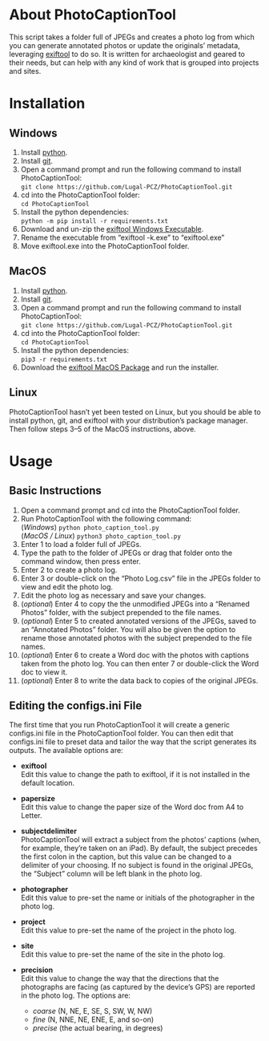 # About PhotoCaptionTool
This script takes a folder full of JPEGs and creates a photo log from which you can generate annotated photos or update the originals’ metadata, leveraging [exiftool](https://exiftool.org) to do so. It is written for archaeologist and geared to their needs, but can help with any kind of work that is grouped into projects and sites.

# Installation
## Windows
1. Install [python](https://www.python.org/downloads/).
2. Install [git](https://git-scm.com/downloads).
3. Open a command prompt and run the following command to install PhotoCaptionTool:  
   ```git clone https://github.com/Lugal-PCZ/PhotoCaptionTool.git```
4. cd into the PhotoCaptionTool folder:  
   ```cd PhotoCaptionTool```
5. Install the python dependencies:  
   ```python -m pip install -r requirements.txt```
6. Download and un-zip the [exiftool Windows Executable](https://exiftool.org).
7. Rename the executable from “exiftool -k.exe” to “exiftool.exe”
8. Move exiftool.exe into the PhotoCaptionTool folder.

## MacOS
1. Install [python](https://www.python.org/downloads/).
2. Install [git](https://git-scm.com/downloads).
3. Open a command prompt and run the following command to install PhotoCaptionTool:  
   ```git clone https://github.com/Lugal-PCZ/PhotoCaptionTool.git```
4. cd into the PhotoCaptionTool folder:  
   ```cd PhotoCaptionTool```
5. Install the python dependencies:  
   ```pip3 -r requirements.txt```
6. Download the [exiftool MacOS Package](https://exiftool.org) and run the installer.

## Linux
PhotoCaptionTool hasn’t yet been tested on Linux, but you should be able to install python, git, and exiftool with your distribution’s package manager. Then follow steps 3–5 of the MacOS instructions, above.

# Usage
## Basic Instructions
1. Open a command prompt and cd into the PhotoCaptionTool folder.
2. Run PhotoCaptionTool with the following command:  
   (_Windows_) ```python photo_caption_tool.py```  
   (_MacOS / Linux_) ```python3 photo_caption_tool.py```
3. Enter 1 to load a folder full of JPEGs.
4. Type the path to the folder of JPEGs or drag that folder onto the command window, then press enter.
5. Enter 2 to create a photo log.
6. Enter 3 or double-click on the “Photo Log.csv” file in the JPEGs folder to view and edit the photo log.
7. Edit the photo log as necessary and save your changes.
8. (_optional_) Enter 4 to copy the the unmodified JPEGs into a “Renamed Photos” folder, with the subject prepended to the file names.
9. (_optional_) Enter 5 to created annotated versions of the JPEGs, saved to an “Annotated Photos” folder. You will also be given the option to rename those annotated photos with the subject prepended to the file names.
10. (_optional_) Enter 6 to create a Word doc with the photos with captions taken from the photo log. You can then enter 7 or double-click the Word doc to view it.
11. (_optional_) Enter 8 to write the data back to copies of the original JPEGs.

## Editing the configs.ini File
The first time that you run PhotoCaptionTool it will create a generic configs.ini file in the PhotoCaptionTool folder. You can then edit that configs.ini file to preset data and tailor the way that the script generates its outputs. The available options are:
* **exiftool**  
  Edit this value to change the path to exiftool, if it is not installed in the default location.

* **papersize**  
  Edit this value to change the paper size of the Word doc from A4 to Letter.

* **subjectdelimiter**  
  PhotoCaptionTool will extract a subject from the photos’ captions (when, for example, they’re taken on an iPad). By default, the subject precedes the first colon in the caption, but this value can be changed to a delimiter of your choosing. If no subject is found in the original JPEGs, the “Subject” column will be left blank in the photo log.

* **photographer**  
  Edit this value to pre-set the name or initials of the photographer in the photo log.

* **project**  
  Edit this value to pre-set the name of the project in the photo log.

* **site**  
  Edit this value to pre-set the name of the site in the photo log.

* **precision**  
  Edit this value to change the way that the directions that the photographs are facing (as captured by the device’s GPS) are reported in the photo log. The options are:  
    * _coarse_ (N, NE, E, SE, S, SW, W, NW)
    * _fine_ (N, NNE, NE, ENE, E, and so-on)
    * _precise_ (the actual bearing, in degrees)


